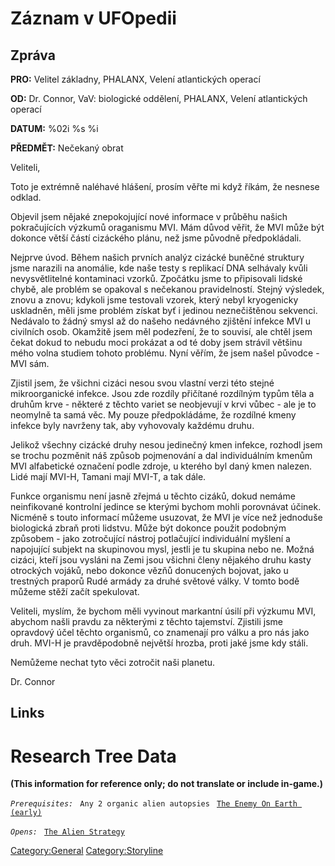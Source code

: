 # Záznam v UFOpedii

## Zpráva

**PRO:** Velitel základny, PHALANX, Velení atlantických operací

**OD:** Dr. Connor, VaV: biologické oddělení, PHALANX, Velení
atlantických operací

**DATUM:** %02i %s %i

**PŘEDMĚT:** Nečekaný obrat

Veliteli,

Toto je extrémně naléhavé hlášení, prosím věřte mi když říkám, že
nesnese odklad.

Objevil jsem nějaké znepokojující nové informace v průběhu našich
pokračujících výzkumů oraganismu MVI. Mám důvod věřit, že MVI může být
dokonce větší částí cizáckého plánu, než jsme původně předpokládali.

Nejprve úvod. Během našich prvních analýz cizácké buněčné struktury jsme
narazili na anomálie, kde naše testy s replikací DNA selhávaly kvůli
nevysvětlitelné kontaminaci vzorků. Zpočátku jsme to připisovali lidské
chybě, ale problém se opakoval s nečekanou pravidelností. Stejný
výsledek, znovu a znovu; kdykoli jsme testovali vzorek, který nebyl
kryogenicky uskladněn, měli jsme problém získat byť i jedinou
neznečištěnou sekvenci. Nedávalo to žádný smysl až do našeho nedávného
zjištění infekce MVI u civilních osob. Okamžitě jsem měl podezření, že
to souvisí, ale chtěl jsem čekat dokud to nebudu moci prokázat a od té
doby jsem strávil většinu mého volna studiem tohoto problému. Nyní
věřím, že jsem našel původce - MVI sám.

Zjistil jsem, že všichni cizáci nesou svou vlastní verzi této stejné
mikroorganické infekce. Jsou zde rozdíly přičítané rozdílným typům těla
a druhům krve - některé z těchto variet se neobjevují v krvi vůbec - ale
je to neomylně ta samá věc. My pouze předpokládáme, že rozdílné kmeny
infekce byly navrženy tak, aby vyhovovaly každému druhu.

Jelikož všechny cizácké druhy nesou jedinečný kmen infekce, rozhodl jsem
se trochu pozměnit náš způsob pojmenování a dal individuálním kmenům MVI
alfabetické označení podle zdroje, u kterého byl daný kmen nalezen. Lidé
mají MVI-H, Tamani mají MVI-T, a tak dále.

Funkce organismu není jasně zřejmá u těchto cizáků, dokud nemáme
neinfikované kontrolní jedince se kterými bychom mohli porovnávat
účinek. Nicméně s touto informací můžeme usuzovat, že MVI je více než
jednoduše biologická zbraň proti lidstvu. Může být dokonce použit
podobným způsobem - jako zotročující nástroj potlačující individuální
myšlení a napojující subjekt na skupinovou mysl, jestli je tu skupina
nebo ne. Možná cizáci, kteří jsou vysláni na Zemi jsou všichni členy
nějakého druhu kasty otrockých vojáků, nebo dokonce vězňů donucených
bojovat, jako u trestných praporů Rudé armády za druhé světové války. V
tomto bodě můžeme stěží začít spekulovat.

Veliteli, myslím, že bychom měli vyvinout markantní úsilí při výzkumu
MVI, abychom našli pravdu za některými z těchto tajemství. Zjistili jsme
opravdový účel těchto organismů, co znamenají pro válku a pro nás jako
druh. MVI-H je pravděpodobně největší hrozba, proti jaké jsme kdy stáli.

Nemůžeme nechat tyto věci zotročit naši planetu.

Dr. Connor

## Links

# Research Tree Data

**(This information for reference only; do not translate or include
in-game.)**

*`Prerequisites:`*
` Any 2 organic alien autopsies`
` `[`The Enemy On Earth (early)`](Aliens/The_Enemy_On_Earth_(early) "wikilink")

*`Opens:`*
` `[`The Alien Strategy`](Research/The_Alien_Strategy "wikilink")

[Category:General](Category:General "wikilink")
[Category:Storyline](Category:Storyline "wikilink")